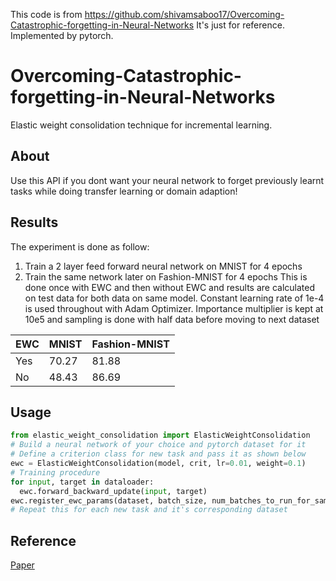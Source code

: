 This code is from https://github.com/shivamsaboo17/Overcoming-Catastrophic-forgetting-in-Neural-Networks
It's just for reference.
Implemented by pytorch.

# Overcoming-Catastrophic-forgetting-in-Neural-Networks
Elastic weight consolidation technique for incremental learning.
## About
Use this API if you dont want your neural network to forget previously learnt tasks while doing transfer learning or domain adaption!
## Results
The experiment is done as follow:</br>
1. Train a 2 layer feed forward neural network on MNIST for 4 epochs
2. Train the same network later on Fashion-MNIST for 4 epochs
This is done once with EWC and then without EWC and results are calculated on test data for both data on same model. Constant learning rate of 1e-4 is used throughout with Adam Optimizer. Importance multiplier is kept at 10e5 and sampling is done with half data before moving to next dataset</br>

| EWC | MNIST | Fashion-MNIST |
| --- | ----- | ------------- |
| Yes | 70.27 |     81.88     |
| No  | 48.43 |     86.69     |
## Usage
```python
from elastic_weight_consolidation import ElasticWeightConsolidation
# Build a neural network of your choice and pytorch dataset for it
# Define a criterion class for new task and pass it as shown below
ewc = ElasticWeightConsolidation(model, crit, lr=0.01, weight=0.1)
# Training procedure
for input, target in dataloader:
  ewc.forward_backward_update(input, target)
ewc.register_ewc_params(dataset, batch_size, num_batches_to_run_for_sampling)
# Repeat this for each new task and it's corresponding dataset
```
## Reference
[Paper](https://arxiv.org/abs/1612.00796)

